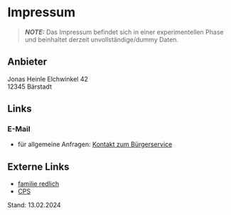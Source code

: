 # Impressum

> **_NOTE:_** Das Impressum befindet sich in einer experimentellen Phase und beinhaltet
derzeit unvollständige/dummy Daten.

## Anbieter
Jonas Heinle
Elchwinkel 42  
12345 Bärstadt
<!-- Telefon: 030 18 305-0   -->

## Links

### E-Mail
- für allgemeine Anfragen: [Kontakt zum Bürgerservice](#)

## Externe Links
- [familie redlich](#)
- [CPS](#)

Stand: 13.02.2024
